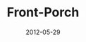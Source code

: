 ---
layout: music 
title: "Front-Porch"
series: "The Backyard Gospel"
date: 2012-05-29 
description: "Brian Tome examines how to start a conversation about Jesus with your friends—no matter what you believe."
audio: "http://www.crossroads.net/players/media/hq/backyardgospel_01.mp3"
audio-duration: "48:54"
---
